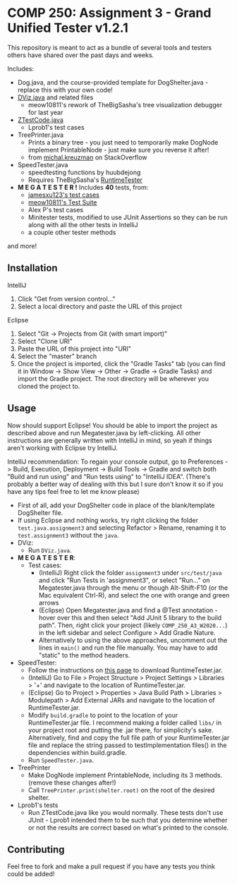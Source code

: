 # COMP 250: Assignment 3 - Grand Unified Tester v1.2.1
This repository is meant to act as a bundle of
several tools and testers others have 
shared over the past days and weeks. 
 
Includes:

- Dog.java, and the course-provided template for DogShelter.java - replace this with your own code! 
- [DViz.java](https://github.com/meow10811/C250_Assignment3_Debugger) and related files
    * meow10811's rework of TheBigSasha's tree visualization debugger for last year
- [ZTestCode.java](https://github.com/Lprob1/Assignment3_COMP250)
    * Lprob1's test cases
- TreePrinter.java
    * Prints a binary tree - you just need to temporarily make DogNode implement PrintableNode - just make sure you
      reverse it after!
    * from [michal.kreuzman](https://stackoverflow.com/a/4973083) on StackOverflow
- SpeedTester.java
    * speedtesting functions by huubdejong
    * Requires TheBigSasha's [RuntimeTester](https://github.com/TheBigSasha/RuntimeTester)
- __M E G A T E S T E R !__ Includes **40** tests, from:
    * [jamesxu123's test cases](https://github.com/jamesxu123/COMP-250-A3-Tests)
    * [meow10811's Test Suite](https://github.com/meow10811/AdoptionShelterTestSuite)
    * Alex P's test cases
    * Minitester tests, modified to use JUnit Assertions so they can be run along with all the other tests in IntelliJ
    * a couple other tester methods

    
and more!

## Installation
IntelliJ
1. Click "Get from version control..."
2. Select a local directory and paste the URL of this project

Eclipse
  1. Select "Git -> Projects from Git (with smart import)"
  2. Select "Clone URI"
  3. Paste the URL of this project into "URI"
  4. Select the "master" branch
  5. Once the project is imported, click the "Gradle Tasks" tab (you can find it in Window -> Show View -> Other -> Gradle -> Gradle Tasks) and import the Gradle project. The root directory will be wherever you cloned the project to.

## Usage

Now should support Eclipse! You should be able to import the project as described above and run Megatester.java by left-clicking.
All other instructions are generally written with IntelliJ in mind, so yeah if things aren't working with Eclipse try IntelliJ.

IntelliJ recommendation: To regain your console output, go to Preferences -> Build, Execution, Deployment -> Build Tools -> Gradle and switch both "Build and run using" and "Run tests using" to "IntelliJ IDEA". (There's probably a better way of dealing with this but I sure don't know it so if you have any tips feel free to let me know please)

* First of all, add your DogShelter code in place of the blank/template DogShelter file.
* If using Eclipse and nothing works, try right clicking the folder `test.java.assignment3` and selecting Refactor > Rename, renaming it to `test.assignment3` without the `java`.
* DViz:
    * Run `DViz.java`.
* __M E G A T E S T E R__:
    * Test cases:
      * (IntelliJ) Right click the folder `assignment3` under `src/test/java` and click "Run Tests in 'assignment3", or
          select "Run..." on Megatester.java through the menu or though Alt-Shift-F10 (or the Mac equivalent Ctrl-R),
          and select the one with orange and green arrows
      * (Eclipse) Open Megatester.java and find a @Test annotation - hover over this and then select "Add JUnit 5 library to the build path". Then, right click your project (likely `COMP_250_A3_W2020...`) in the left sidebar and select Configure > Add Gradle Nature.
      * Alternatively to using the above approaches, uncomment out the lines in `main()` and run the file manually. You may have to add "static" to the method headers.
* SpeedTester:
    * Follow the instructions on [this page](https://github.com/TheBigSasha/RuntimeTester) to download RuntimeTester.jar.
    * (IntelliJ) Go to File > Project Structure > Project Settings > Libraries > '+' and navigate to the location of RuntimeTester.jar.
    * (Eclipse) Go to Project > Properties > Java Build Path > Libraries > Modulepath > Add External JARs and navigate to the location of RuntimeTester.jar.
    * Modify `build.gradle` to point to the location of your RuntimeTester.jar file. I recommend making a folder called `libs/` in your project root and putting the .jar there, for simplicity's sake. 
    Alternatively, find and copy the full file path of your RuntimeTester.jar file and replace the string passed to testImplementation files() in the dependencies within build.gradle.
    * Run `SpeedTester.java`. 
* TreePrinter
    * Make DogNode implement PrintableNode, including its 3 methods. (remove these changes after!)
    * Call `TreePrinter.print(shelter.root)` on the root of the desired shelter.
* Lprob1's tests
    * Run ZTestCode.java like you would normally. These tests don't use JUnit - Lprob1 intended them to be such that
      you determine whether or not the results are correct based on what's printed to the console.

## Contributing
Feel free to fork and make a pull request if you have any tests you think could be added!

